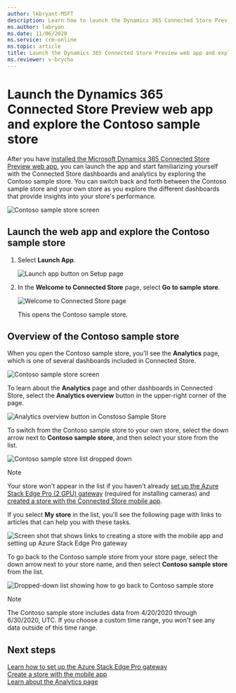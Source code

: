 ```yaml
---
author: lkbryant-MSFT
description: Learn how to launch the Dynamics 365 Connected Store Preview web app and explore the Contoso sample store.
ms.author: labryan
ms.date: 11/06/2020
ms.service: crm-online
ms.topic: article
title: Launch the Dynamics 365 Connected Store Preview web app and explore the Contoso sample store to learn about Connected Store dashboards and analytics
ms.reviewer: v-brycho
---
```


# Launch the Dynamics 365 Connected Store Preview web app and explore the Contoso sample store

After you have [installed the Microsoft Dynamics 365 Connected Store Preview web app](admin-install-web-app.md), you can launch the app and start familiarizing yourself with the Connected Store dashboards and analytics by exploring the Contoso sample store. You can switch back and forth between the Contoso sample store and your own store as you explore the different dashboards that provide insights into your store's performance. 

![Contoso sample store screen](media/first-run-contoso-sample-store.PNG "Contoso Sample Store screen")

## Launch the web app and explore the Contoso sample store

1. Select **Launch App**.

    ![Launch app button on Setup page](media/first-run-launch-app.PNG "Launch app button on Setup page") 
        
2. In the **Welcome to Connected Store** page, select **Go to sample store**.

    ![Welcome to Connected Store page](media/first-run-welcome-page.PNG "Welcome to Connected Store page")
    
    This opens the Contoso sample store.     
       
## Overview of the Contoso sample store

When you open the Contoso sample store, you'll see the **Analytics** page, which is one of several dashboards included in Connected Store. 

![Contoso sample store screen](media/first-run-contoso-sample-store.PNG "Contoso sample store screen")

To learn about the **Analytics** page and other dashboards in Connected Store, select the **Analytics overview** button in the upper-right corner of the page.

![Analytics overview button in Constoso Sample Store](media/first-run-analytics-overview-button.PNG "Analytics overview button in Constoso sample store")

To switch from the Contoso sample store to your own store, select the down arrow next to **Contoso sample store**, and then select your store from the list. 

![Contoso sample store list dropped down](media/first-run-sample-store-list.PNG "Contoso sample store list dropped down")

> [!NOTE]
> Your store won't appear in the list if you haven't already [set up the Azure Stack Edge Pro (2 GPU) gateway](ase-install.md) (required for installing cameras) and [created a store with the Connected Store mobile app](mobile-app-create-store.md). 

If you select **My store** in the list, you'll see the following page with links to articles that can help you with these tasks. 

![Screen shot that shows links to creating a store with the mobile app and setting up Azure Stack Edge Pro gateway](media/first-run-setup-prompts.PNG "Screen shot that shows links to creating a store with the mobile app and setting up Azure Stack Edge Pro gateway")

To go back to the Contoso sample store from your store page, select the down arrow next to your store name, and then select **Contoso sample store** from the 
list.

![Dropped-down list showing how to go back to Contoso sample store](media/first-run-return-contoso-store.PNG "Dropped-down list showing how to go back to Contoso sample store")

> [!NOTE]
> The Contoso sample store includes data from 4/20/2020 through 6/30/2020, UTC. If you choose a custom time range, you won't see any data outside of this time range.

## Next steps

[Learn how to set up the Azure Stack Edge Pro gateway](ase-install.md)<br>
[Create a store with the mobile app](mobile-app-create-store.md)<br>
[Learn about the Analytics page](web-app-get-insights.md)



